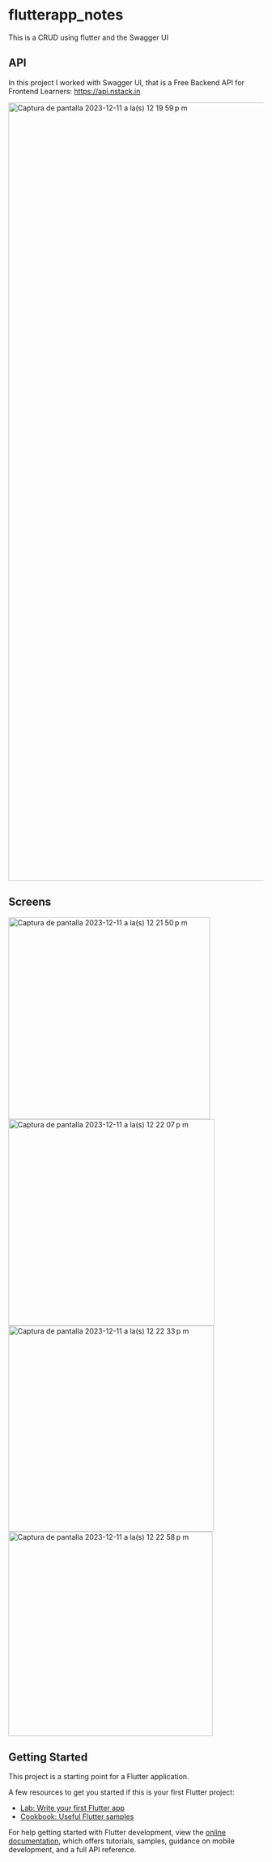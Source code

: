 # flutterapp_notes

This is a CRUD using flutter and the Swagger UI

## API
In this project I worked with Swagger UI, that is a Free Backend API for Frontend Learners:
https://api.nstack.in

<img width="1534" alt="Captura de pantalla 2023-12-11 a la(s) 12 19 59 p m" src="https://github.com/CristopherMartinez/FlutterApp_Notes/assets/100528093/8010abd3-464d-4e59-9341-26024e6a447b">

## Screens
<img width="398" alt="Captura de pantalla 2023-12-11 a la(s) 12 21 50 p m" src="https://github.com/CristopherMartinez/FlutterApp_Notes/assets/100528093/d8700367-4a6c-4d6e-9873-f6bf5734e92a">

<img width="407" alt="Captura de pantalla 2023-12-11 a la(s) 12 22 07 p m" src="https://github.com/CristopherMartinez/FlutterApp_Notes/assets/100528093/7160cfae-8863-4936-a470-bf513edc0fb4">

<img width="406" alt="Captura de pantalla 2023-12-11 a la(s) 12 22 33 p m" src="https://github.com/CristopherMartinez/FlutterApp_Notes/assets/100528093/d33fc90a-6fef-4dec-9b9e-04361045f529">

<img width="403" alt="Captura de pantalla 2023-12-11 a la(s) 12 22 58 p m" src="https://github.com/CristopherMartinez/FlutterApp_Notes/assets/100528093/247ce703-07fe-4747-a3a1-5723d25a56cd">


## Getting Started

This project is a starting point for a Flutter application.

A few resources to get you started if this is your first Flutter project:

- [Lab: Write your first Flutter app](https://docs.flutter.dev/get-started/codelab)
- [Cookbook: Useful Flutter samples](https://docs.flutter.dev/cookbook)

For help getting started with Flutter development, view the
[online documentation](https://docs.flutter.dev/), which offers tutorials,
samples, guidance on mobile development, and a full API reference.
